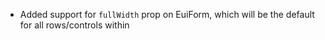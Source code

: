 - Added support for `fullWidth` prop on EuiForm, which will be the default for all rows/controls within
